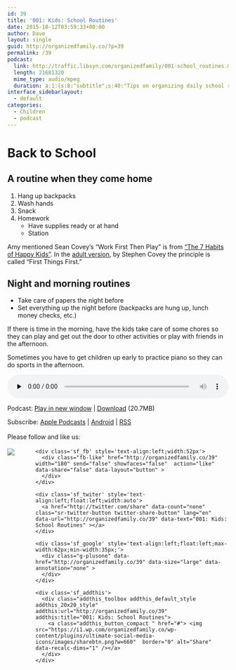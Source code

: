 ```yaml
---
id: 39
title: '001: Kids: School Routines'
date: 2015-10-12T03:59:33+00:00
author: Dave
layout: single
guid: http://organizedfamily.co/?p=39
permalink: /39
podcast:
  link: http://traffic.libsyn.com/organizedfamily/001-school_routines.mp3
  length: 21681320
  mime_type: audio/mpeg
  duration: a:1:{s:8:"subtitle";s:40:"Tips on organizing daily school routines";}
interface_sidebarlayout:
  - default
categories:
  - Children
  - podcast
---
```

# Back to School

## A routine when they come home

  1. Hang up backpacks
  2. Wash hands
  3. Snack
  4. Homework 
      * Have supplies ready or at hand
      * Station

Amy mentioned Sean Covey&#8217;s &#8220;Work First Then Play&#8221; is from [&#8220;The 7 Habits of Happy Kids&#8221;](http://www.amazon.com/gp/product/1416957766/ref=as_li_tl?ie=UTF8&camp=1789&creative=9325&creativeASIN=1416957766&linkCode=as2&tag=digitalbias-20&linkId=MLICQTTVUV5P72NV). In the [adult version](http://www.amazon.com/gp/product/1451639619/ref=as_li_tl?ie=UTF8&camp=1789&creative=9325&creativeASIN=1451639619&linkCode=as2&tag=digitalbias-20&linkId=LGMTPUBP4IYEX6SG), by Stephen Covey the principle is called &#8220;First Things First.&#8221;

## Night and morning routines

  * Take care of papers the night before 
  * Set everything up the night before (backpacks are hung up, lunch money checks, etc.)

If there is time in the morning, have the kids take care of some chores so they can play and get out the door to other activities or play with friends in the afternoon.

Sometimes you have to get children up early to practice piano so they can do sports in the afternoon.

<div class="powerpress_player" id="powerpress_player_5322">
  <audio class="wp-audio-shortcode" id="audio-39-2" preload="none" style="width: 100%;" controls="controls"><source type="audio/mpeg" src="http://traffic.libsyn.com/organizedfamily/001-school_routines.mp3?_=2" /><a href="http://traffic.libsyn.com/organizedfamily/001-school_routines.mp3">http://traffic.libsyn.com/organizedfamily/001-school_routines.mp3</a></audio>
</div>

<p class="powerpress_links powerpress_links_mp3">
  Podcast: <a href="http://traffic.libsyn.com/organizedfamily/001-school_routines.mp3" class="powerpress_link_pinw" target="_blank" title="Play in new window" onclick="return powerpress_pinw('http://organizedfamily.co/?powerpress_pinw=39-podcast');" rel="nofollow">Play in new window</a> | <a href="http://traffic.libsyn.com/organizedfamily/001-school_routines.mp3" class="powerpress_link_d" title="Download" rel="nofollow" download="001-school_routines.mp3">Download</a> (20.7MB)
</p>

<p class="powerpress_links powerpress_subscribe_links">
  Subscribe: <a href="https://itunes.apple.com/us/podcast/organized-family/id1047979605?mt=2&ls=1#episodeGuid=http%3A%2F%2Forganizedfamily.co%2F%3Fp%3D39" class="powerpress_link_subscribe powerpress_link_subscribe_itunes" title="Subscribe on Apple Podcasts" rel="nofollow">Apple Podcasts</a> | <a href="http://subscribeonandroid.com/organizedfamily.co/feed/podcast" class="powerpress_link_subscribe powerpress_link_subscribe_android" title="Subscribe on Android" rel="nofollow">Android</a> | <a href="http://organizedfamily.co/feed/podcast" class="powerpress_link_subscribe powerpress_link_subscribe_rss" title="Subscribe via RSS" rel="nofollow">RSS</a>
</p>

<div class='sfsi_Sicons' style='width: 100%; display: inline-block; vertical-align: middle; text-align:left'>
  <div style='margin:0px 8px 0px 0px; line-height: 24px'>
    <span>Please follow and like us:</span>
  </div>
  
  <div class='sfsi_socialwpr'>
    <div class='sf_subscrbe' style='text-align:left;float:left;width:64px'>
      <a href="http://www.specificfeeds.com/widget/emailsubscribe/MTc5ODgx/OA==/" target="_blank"><img src="https://i2.wp.com/organizedfamily.co/wp-content/plugins/ultimate-social-media-icons/images/follow_subscribe.png?w=660" data-recalc-dims="1" /></a>
    </div>
    
    <div class='sf_fb' style='text-align:left;width:52px'>
      <div class="fb-like" href="http://organizedfamily.co/39" width="180" send="false" showfaces="false"  action="like" data-share="false" data-layout="button" >
      </div>
    </div>
    
    <div class='sf_twiter' style='text-align:left;float:left;width:auto'>
      <a href="http://twitter.com/share" data-count="none" class="sr-twitter-button twitter-share-button" lang="en" data-url="http://organizedfamily.co/39" data-text="001: Kids: School Routines" ></a>
    </div>
    
    <div class='sf_google' style='text-align:left;float:left;max-width:62px;min-width:35px;'>
      <div class="g-plusone" data-href="http://organizedfamily.co/39" data-size="large" data-annotation="none" >
      </div>
    </div>
    
    <div class='sf_addthis'>
      <div class="addthis_toolbox addthis_default_style addthis_20x20_style" addthis:url="http://organizedfamily.co/39" addthis:title="001: Kids: School Routines">
        <a class="addthis_button_compact " href="#"> <img src="https://i1.wp.com/organizedfamily.co/wp-content/plugins/ultimate-social-media-icons/images/sharebtn.png?w=660"  border="0" alt="Share" data-recalc-dims="1" /></a>
      </div>
    </div>
  </div>
</div>